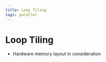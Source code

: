 ```yaml
---
title: Loop Tiling
tags: parallel
---
```


# Loop Tiling
- Hardware memory layout in consideration






































